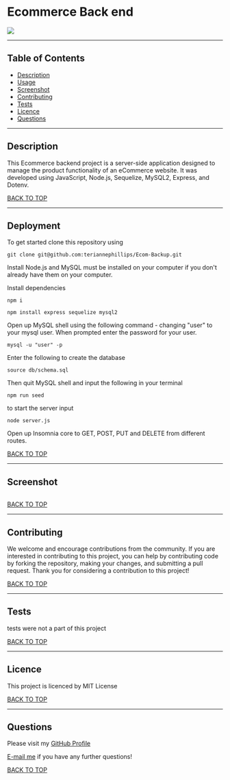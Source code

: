 # Ecommerce Back end
<img src="https://img.shields.io/badge/license-MIT-purple">

---
## Table of Contents
* [Description](#description)
* [Usage](#usage)
* [Screenshot](#screenshot)
* [Contributing](#contributing)
* [Tests](#tests)
* [Licence](#licence)
* [Questions](#questions)

---
## Description
This Ecommerce backend project is a server-side application designed to manage the product functionality of an eCommerce website. It was developed using JavaScript, Node.js, Sequelize, MySQL2, Express, and Dotenv.   

[BACK TO TOP](#top)

---
## Deployment
To get started clone this repository using 
<br>
```terminal
git clone git@github.com:teriannephillips/Ecom-Backup.git
```
Install Node.js and MySQL must be installed on your computer if you don't already have them on your computer. 

Install dependencies 
```terminal
npm i
``` 
```terminal
npm install express sequelize mysql2
```
Open up MySQL shell using the following command - changing "user" to your mysql user. When prompted enter the password for your user. 
```terminal
mysql -u "user" -p
```
Enter the following to create the database
```terminal
source db/schema.sql
```
Then quit MySQL shell and input the following in your terminal
```terminal
npm run seed
```
to start the server input 
```terminal
node server.js
```
Open up Insomnia core to GET, POST, PUT and DELETE from different routes.

[BACK TO TOP](#top)

---
## Screenshot
<img src="">


[BACK TO TOP](#top)

---
## Contributing
We welcome and encourage contributions from the community. If you are interested in contributing to this project, you can help by contributing code by forking the repository, making your changes, and submitting a pull request. Thank you for considering a contribution to this project!

[BACK TO TOP](#top)

---
## Tests
tests were not a part of this project

[BACK TO TOP](#top)

---
## Licence
This project is licenced by MIT License

[BACK TO TOP](#top)

---
## Questions
Please visit my [GitHub Profile](https://github.com/teriannephillips)

[E-mail me](mailto:phillips.terianne@gmail.com) if you have any further questions!

[BACK TO TOP](#top)